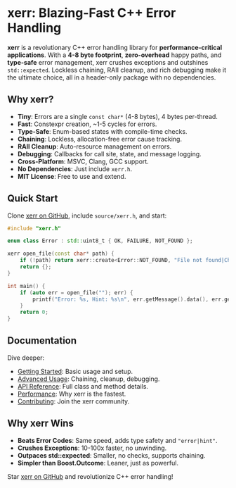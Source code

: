# xerr: Blazing-Fast C++ Error Handling

**xerr** is a revolutionary C++ error handling library for **performance-critical applications**. With a **4-8 byte footprint**, **zero-overhead** happy paths, and **type-safe** error management, xerr crushes exceptions and outshines `std::expected`. Lockless chaining, RAII cleanup, and rich debugging make it the ultimate choice, all in a header-only package with no dependencies.

## Why xerr?
- **Tiny**: Errors are a single `const char*` (4-8 bytes), 4 bytes per-thread.
- **Fast**: Constexpr creation, ~1-5 cycles for errors.
- **Type-Safe**: Enum-based states with compile-time checks.
- **Chaining**: Lockless, allocation-free error cause tracking.
- **RAII Cleanup**: Auto-resource management on errors.
- **Debugging**: Callbacks for call site, state, and message logging.
- **Cross-Platform**: MSVC, Clang, GCC support.
- **No Dependencies**: Just include `xerr.h`.
- **MIT License**: Free to use and extend.

## Quick Start
Clone [xerr on GitHub](https://github.com/LIONant-depot/xerr), include `source/xerr.h`, and start:

```cpp
#include "xerr.h"

enum class Error : std::uint8_t { OK, FAILURE, NOT_FOUND };

xerr open_file(const char* path) {
    if (!path) return xerr::create<Error::NOT_FOUND, "File not found|Check path">();
    return {};
}

int main() {
    if (auto err = open_file(""); err) {
        printf("Error: %s, Hint: %s\n", err.getMessage().data(), err.getHint().data());
    }
    return 0;
}
```

## Documentation
Dive deeper:
- [Getting Started](documentation/getting-started.md): Basic usage and setup.
- [Advanced Usage](documentation/advanced-usage.md): Chaining, cleanup, debugging.
- [API Reference](documentation/api-reference.md): Full class and method details.
- [Performance](documentation/performance.md): Why xerr is the fastest.
- [Contributing](documentation/contributing.md): Join the xerr community.

## Why xerr Wins
- **Beats Error Codes**: Same speed, adds type safety and `"error|hint"`.
- **Crushes Exceptions**: 10-100x faster, no unwinding.
- **Outpaces std::expected**: Smaller, no checks, supports chaining.
- **Simpler than Boost.Outcome**: Leaner, just as powerful.

Star [xerr on GitHub](https://github.com/LIONant-depot/xerr) and revolutionize C++ error handling!